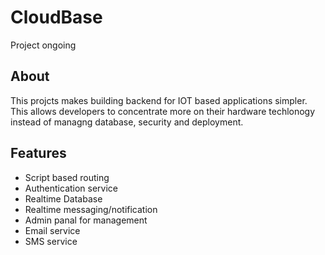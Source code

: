 # CloudBase

Project ongoing

## About
This projcts makes building backend for IOT based applications simpler. This allows developers to concentrate more on their hardware techlonogy instead of managng database, security and deployment.

## Features
* Script based routing
* Authentication service
* Realtime Database
* Realtime messaging/notification
* Admin panal for management
* Email service
* SMS service
